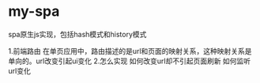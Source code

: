 # my-spa
spa原生js实现，包括hash模式和history模式

1.前端路由
在单页应用中，路由描述的是url和页面的映射关系，这种映射关系是单向的。url改变引起ui变化
2.怎么实现
  如何改变url却不引起页面刷新
  如何监听url变化


